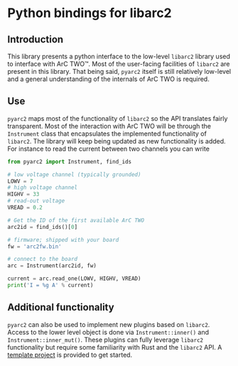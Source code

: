 # Python bindings for libarc2

## Introduction

This library presents a python interface to the low-level `libarc2` library
used to interface with ArC TWO™. Most of the user-facing facilities of
`libarc2` are present in this library. That being said, `pyarc2` itself is
still relatively low-level and a general understanding of the internals of
ArC TWO is required.

## Use

`pyarc2` maps most of the functionality of `libarc2` so the API translates
fairly transparent. Most of the interaction with ArC TWO will be through the
`Instrument` class that encapsulates the implemented functionality of
`libarc2`. The library will keep being updated as new functionality is added.
For instance to read the current between two channels you can write

```python
from pyarc2 import Instrument, find_ids

# low voltage channel (typically grounded)
LOWV = 7
# high voltage channel
HIGHV = 33
# read-out voltage
VREAD = 0.2

# Get the ID of the first available ArC TWO
arc2id = find_ids()[0]

# firmware; shipped with your board
fw = 'arc2fw.bin'

# connect to the board
arc = Instrument(arc2id, fw)

current = arc.read_one(LOWV, HIGHV, VREAD)
print('I = %g A' % current)

```

## Additional functionality

`pyarc2` can also be used to implement new plugins based on `libarc2`.  Access
to the lower level object is done via `Instrument::inner()` and
`Instrument::inner_mut()`. These plugins can fully leverage `libarc2`
functionality but require some familiarity with Rust and the `libarc2` API.  A
[template project](https://github.com/arc-instruments/arc2plugin-template) is
provided to get started.
